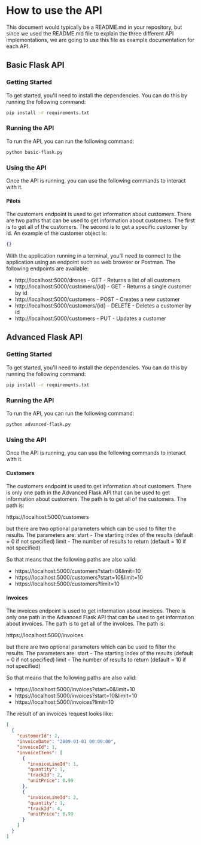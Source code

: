 # How to use the API

This document would typically be a README.md in your repository, but since we used the README.md file to explain the three different API implementations, we are going to use this file as example documentation for each API.

## Basic Flask API

### Getting Started

To get started, you'll need to install the dependencies. You can do this by running the following command:

```bash
pip install -r requirements.txt
```

### Running the API

To run the API, you can run the following command:

```bash
python basic-flask.py
```

### Using the API

Once the API is running, you can use the following commands to interact with it.

#### Pilots

The customers endpoint is used to get information about customers. There are two paths that can be used to get information about customers. The first is to get all of the customers. The second is to get a specific customer by id.
An example of the customer object is:

```json
{}
```

With the application running in a terminal, you'll need to connect to the application using an endpoint such as web browser or Postman. The following endpoints are available:

- http://localhost:5000/drones - GET - Returns a list of all customers
- http://localhost:5000/customers/{id} - GET - Returns a single customer by id
- http://localhost:5000/customers - POST - Creates a new customer
- http://localhost:5000/customers/{id} - DELETE - Deletes a customer by id
- http://localhost:5000/customers - PUT - Updates a customer

## Advanced Flask API

### Getting Started

To get started, you'll need to install the dependencies. You can do this by running the following command:

```bash
pip install -r requirements.txt
```

### Running the API

To run the API, you can run the following command:

```bash
python advanced-flask.py
```

### Using the API

Once the API is running, you can use the following commands to interact with it.

#### Customers

The customers endpoint is used to get information about customers. There is only one path in the Advanced Flask API that can be used to get information about customers. The path is to get all of the customers. The path is:

https://localhost:5000/customers

but there are two optional parameters which can be used to filter the results. The parameters are:
start - The starting index of the results (default = 0 if not specified)
limit - The number of results to return (default = 10 if not specified)

So that means that the following paths are also valid:

- https://localhost:5000/customers?start=0&limit=10
- https://localhost:5000/customers?start=10&limit=10
- https://localhost:5000/customers?limit=10

#### Invoices

The invoices endpoint is used to get information about invoices. There is only one path in the Advanced Flask API that can be used to get information about invoices. The path is to get all of the invoices. The path is:

https://localhost:5000/invoices

but there are two optional parameters which can be used to filter the results. The parameters are:
start - The starting index of the results (default = 0 if not specified)
limit - The number of results to return (default = 10 if not specified)

So that means that the following paths are also valid:

- https://localhost:5000/invoices?start=0&limit=10
- https://localhost:5000/invoices?start=10&limit=10
- https://localhost:5000/invoices?limit=10

The result of an invoices request looks like:

```json
[
  {
    "customerId": 2,
    "invoiceDate": "2009-01-01 00:00:00",
    "invoiceId": 1,
    "invoiceItems": [
      {
        "invoiceLineId": 1,
        "quantity": 1,
        "trackId": 2,
        "unitPrice": 0.99
      },
      {
        "invoiceLineId": 2,
        "quantity": 1,
        "trackId": 4,
        "unitPrice": 0.99
      }
    ]
  }
]
```
